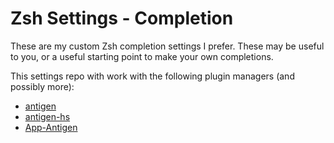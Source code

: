 # Zsh Settings - Completion

These are my custom Zsh completion settings I prefer. These may be useful to you, or a useful starting point to make your own completions.

This settings repo with work with the following plugin managers (and possibly more):

- [antigen][1]
- [antigen-hs][2]
- [App-Antigen][3]

[1]: https://github.com/zsh-users/antigen
[2]: https://github.com/Tarrasch/antigen-hs
[3]: https://github.com/TBSliver/App-Antigen
